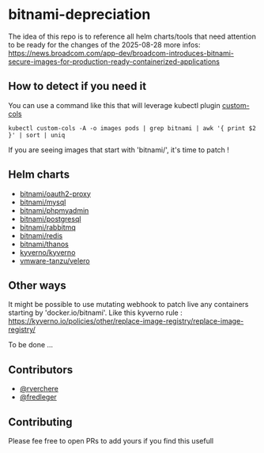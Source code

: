 # bitnami-depreciation

The idea of this repo is to reference all helm charts/tools that need attention to be ready for the changes of the 2025-08-28
more infos: https://news.broadcom.com/app-dev/broadcom-introduces-bitnami-secure-images-for-production-ready-containerized-applications

## How to detect if you need it

You can use a command like this that will leverage kubectl plugin [custom-cols](https://github.com/webofmars/kubectl-custom-cols)

```shell
kubectl custom-cols -A -o images pods | grep bitnami | awk '{ print $2 }' | sort | uniq
```

If you are seeing images that start with 'bitnami/', it's time to patch !

## Helm charts

- [bitnami/oauth2-proxy](./helm/bitnami-oauth2-proxy)
- [bitnami/mysql](./helm/bitnami-mysql)
- [bitnami/phpmyadmin](./helm/bitnami/phpmyadmin)
- [bitnami/postgresql](./helm/bitnami/postgresql)
- [bitnami/rabbitmq](./helm/bitnami-rabbitmq)
- [bitnami/redis](./helm/bitnami-redis)
- [bitnami/thanos](./helm/bitnami-thanos)
- [kyverno/kyverno](./helm/kyverno-kyverno)
- [vmware-tanzu/velero](./helm/vmware-tanzu-velero)

## Other ways

It might be possible to use mutating webhook to patch live any containers starting by 'docker.io/bitnami'.
Like this kyverno rule : https://kyverno.io/policies/other/replace-image-registry/replace-image-registry/

To be done ...

## Contributors

- [@rverchere](https://github.com/rverchere)
- [@fredleger](https://github.com/fredleger)

## Contributing

Please fee free to open PRs to add yours if you find this usefull
